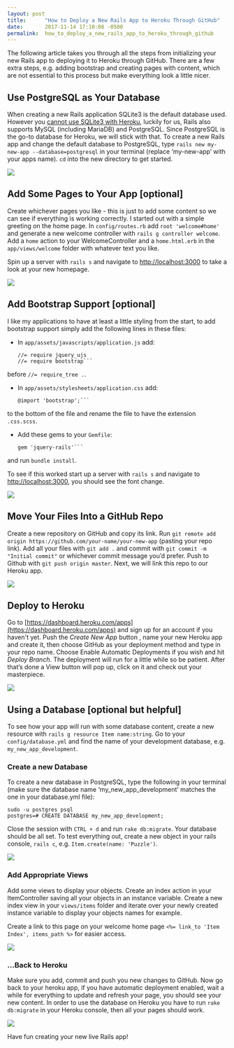 ```yaml
---
layout: post
title:      "How to Deploy a New Rails App to Heroku Through GitHub"
date:       2017-11-14 17:10:08 -0500
permalink:  how_to_deploy_a_new_rails_app_to_heroku_through_github
---
```




The following article takes you through all the steps from initializing your new Rails app to deploying it to Heroku through GitHub. There are a few extra steps, e.g. adding bootstrap and creating pages with content, which are not essential to this process but make everything look a little nicer.

## Use PostgreSQL as Your Database

When creating a new Rails application SQLite3 is the default database used. However you [cannot use SQLite3 with Heroku](https://devcenter.heroku.com/articles/sqlite3), luckily for us, Rails also supports MySQL (including MariaDB) and PostgreSQL. Since PostgreSQL is the go-to database for Heroku, we will stick with that. To create a new Rails app and change the default database to PostgreSQL, type `rails new my-new-app --database=postgresql` in your terminal (replace ‘my-new-app’ with your apps name). `cd` into the new directory to get started.


![](https://i.imgur.com/YTZCDus.gif)

## Add Some Pages to Your App [optional]

Create whichever pages you like - this is just to add some content so we can see if everything is working correctly. I started out with a simple greeting on the home page. In `config/routes.rb` add `root 'welcome#home'` and generate a new welcome controller with `rails g controller welcome`. Add a `home` action to your WelcomeController and a `home.html.erb` in the `app/views/welcome` folder with whatever text you like.

Spin up a server with `rails s` and navigate to [http://localhost:3000](http://localhost:3000) to take a look at your new homepage.

![](https://d2mxuefqeaa7sj.cloudfront.net/s_132578EB74DFFF7477D384C731B12DB70545F6A3CEF694B8DD483D80A8415074_1510445818780_Peek+2017-11-11+15-11+Add+some+pages+to+your+app.gif)

## Add Bootstrap Support [optional]

I like my applications to have at least a little styling from the start, to add bootstrap support simply add the following lines in these files:

- In `app/assets/javascripts/application.js` add:
    ```//= require jquery
    //= require jquery_ujs
    //= require bootstrap```

before `//= require_tree .`.


- In `app/assets/stylesheets/application.css` add:
     ```@import 'bootstrap-sprockets';
     @import 'bootstrap';```

to the bottom of the file and rename the file to have the extension `.css.scss`.


- Add these gems to your `Gemfile`:
    ```gem 'bootstrap-sass'
    gem 'jquery-rails'```

and run `bundle install`.

To see if this worked start up a server with `rails s` and navigate to [http://localhost:3000](http://localhost:3000), you should see the font change.

![](https://d2mxuefqeaa7sj.cloudfront.net/s_132578EB74DFFF7477D384C731B12DB70545F6A3CEF694B8DD483D80A8415074_1510696336635_Peek+2017-11-11+15-23+Add+bootstrap+support.gif)

## Move Your Files Into a GitHub Repo

Create a new repository on GitHub and copy its link. Run `git remote add origin https://github.com/your-name/your-new-app` (pasting your repo link). Add all your files with `git add .` and commit with `git commit -m "Initial commit"` or whichever commit message you’d prefer. Push to Github with `git push origin master`. Next, we will link this repo to our Heroku app.

![](https://d2mxuefqeaa7sj.cloudfront.net/s_132578EB74DFFF7477D384C731B12DB70545F6A3CEF694B8DD483D80A8415074_1510446037585_Peek+2017-11-11+15-26+Move+your+files+into+a+git+repo.gif)

## Deploy to Heroku

Go to [https://dashboard.heroku.com/apps](https://dashboard.heroku.com/apps) and sign up for an account if you haven't yet. Push the *Create New App* button , name your new Heroku app and create it, then choose GitHub as your deployment method and type in your repo name. Choose Enable Automatic Deployments if you wish and hit *Deploy Branch*. The deployment will run for a little while so be patient. After that’s done a View button will pop up, click on it and check out your masterpiece.

![](https://d2mxuefqeaa7sj.cloudfront.net/s_132578EB74DFFF7477D384C731B12DB70545F6A3CEF694B8DD483D80A8415074_1510446046312_Peek+2017-11-11+15-30+Deploy+to+heroku.gif)

## Using a Database [optional but helpful]

To see how your app will run with some database content, create a new resource with `rails g resource Item name:string`. Go to your `config/database.yml` and find the name of your development database, e.g. `my_new_app_development`.

### Create a new Database

To create a new database in PostgreSQL, type the following in your terminal (make sure the database name ‘my_new_app_development’ matches the one in your database.yml file):

    sudo -u postgres psql
    postgres=# CREATE DATABASE my_new_app_development;

Close the session with `CTRL + d` and run `rake db:migrate`. Your database should be all set. To test everything out, create a new object in your rails console, `rails c`, e.g. `Item.create(name: 'Puzzle')`.

![](https://d2mxuefqeaa7sj.cloudfront.net/s_132578EB74DFFF7477D384C731B12DB70545F6A3CEF694B8DD483D80A8415074_1510446081348_Peek+2017-11-11+15-44+Using+a+database+create+a+new+database.gif)

### Add Appropriate Views

Add some views to display your objects. Create an index action in your ItemController saving all your objects in an instance variable. Create a new index view in your `views/items` folder and iterate over your newly created instance variable to display your objects names for example.

Create a link to this page on your welcome home page `<%= link_to 'Item Index', items_path %>` for easier access. 

![](https://d2mxuefqeaa7sj.cloudfront.net/s_132578EB74DFFF7477D384C731B12DB70545F6A3CEF694B8DD483D80A8415074_1510446211165_Peek+2017-11-11+16-00git+push.gif)

### ...Back to Heroku

Make sure you add, commit and push you new changes to GitHub. Now go back to your heroku app, if you have automatic deployment enabled, wait a while for everything to update and refresh your page, you should see your new content. In order to use the database on Heroku you have to run `rake db:migrate` in your Heroku console, then all your pages should work.

![](https://d2mxuefqeaa7sj.cloudfront.net/s_132578EB74DFFF7477D384C731B12DB70545F6A3CEF694B8DD483D80A8415074_1510446060104_Peek+2017-11-11+16-02+go+back+to+heroku.gif)


Have fun creating your new live Rails app!

